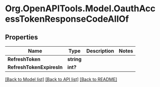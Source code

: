 # Org.OpenAPITools.Model.OauthAccessTokenResponseCodeAllOf

## Properties

Name | Type | Description | Notes
------------ | ------------- | ------------- | -------------
**RefreshToken** | **string** |  | 
**RefreshTokenExpiresIn** | **int?** |  | 

[[Back to Model list]](../README.md#documentation-for-models) [[Back to API list]](../README.md#documentation-for-api-endpoints) [[Back to README]](../README.md)

